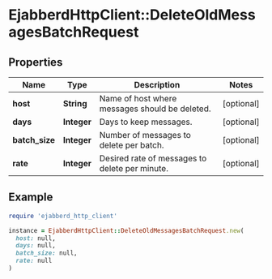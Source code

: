 # EjabberdHttpClient::DeleteOldMessagesBatchRequest

## Properties

| Name | Type | Description | Notes |
| ---- | ---- | ----------- | ----- |
| **host** | **String** | Name of host where messages should be deleted. | [optional] |
| **days** | **Integer** | Days to keep messages. | [optional] |
| **batch_size** | **Integer** | Number of messages to delete per batch. | [optional] |
| **rate** | **Integer** | Desired rate of messages to delete per minute. | [optional] |

## Example

```ruby
require 'ejabberd_http_client'

instance = EjabberdHttpClient::DeleteOldMessagesBatchRequest.new(
  host: null,
  days: null,
  batch_size: null,
  rate: null
)
```


